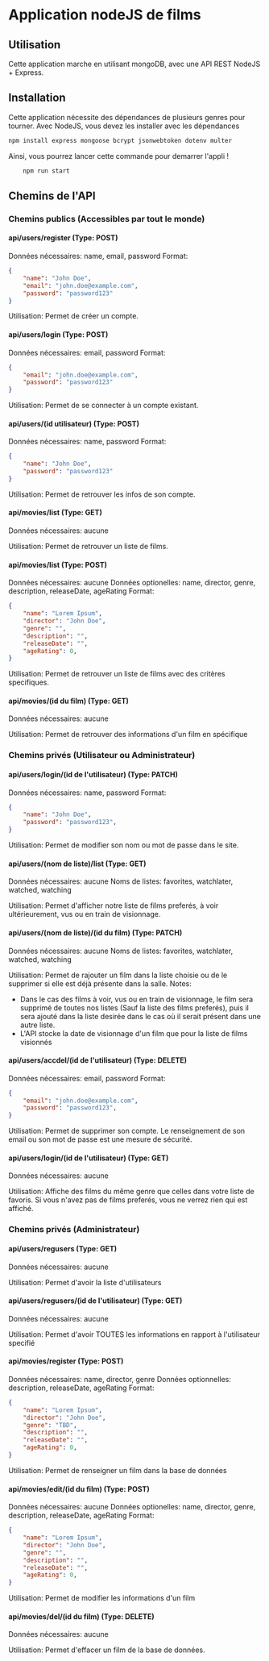 # Application nodeJS de films

## Utilisation

Cette application marche en utilisant mongoDB, avec une API REST NodeJS + Express.

## Installation

Cette application nécessite des dépendances de plusieurs genres pour tourner. Avec NodeJS, vous devez les installer avec les dépendances
   ```bash
   npm install express mongoose bcrypt jsonwebtoken dotenv multer
   ```

Ainsi, vous pourrez lancer cette commande pour demarrer l'appli !
```bash
    npm run start
```

## Chemins de l'API

### Chemins publics (Accessibles par tout le monde)

#### api/users/register (Type: POST)

Données nécessaires: name, email, password
Format:
```json
{
    "name": "John Doe",
    "email": "john.doe@example.com",
    "password": "password123"
}
```
Utilisation: Permet de créer un compte.

#### api/users/login (Type: POST)

Données nécessaires: email, password
Format:
```json
{
    "email": "john.doe@example.com",
    "password": "password123"
}
```
Utilisation: Permet de se connecter à un compte existant.

#### api/users/(id utilisateur) (Type: POST)

Données nécessaires: name, password
Format:
```json
{
    "name": "John Doe",
    "password": "password123"
}
```
Utilisation: Permet de retrouver les infos de son compte.

#### api/movies/list (Type: GET)

Données nécessaires: aucune

Utilisation: Permet de retrouver un liste de films.

#### api/movies/list (Type: POST)

Données nécessaires: aucune
Données optionelles: name, director, genre, description, releaseDate, ageRating
Format:
```json
{
    "name": "Lorem Ipsum",
    "director": "John Doe",
    "genre": "",
    "description": "",
    "releaseDate": "",
    "ageRating": 0,
}
```
Utilisation: Permet de retrouver un liste de films avec des critères specifiques.

#### api/movies/(id du film) (Type: GET)

Données nécessaires: aucune

Utilisation: Permet de retrouver des informations d'un film en spécifique

### Chemins privés (Utilisateur ou Administrateur)

#### api/users/login/(id de l'utilisateur) (Type: PATCH)

Données nécessaires: name, password
Format:
```json
{
    "name": "John Doe",
    "password": "password123",
}
```
Utilisation: Permet de modifier son nom ou mot de passe dans le site.

#### api/users/(nom de liste)/list (Type: GET)

Données nécessaires: aucune
Noms de listes: favorites, watchlater, watched, watching

Utilisation: Permet d'afficher notre liste de films preferés, à voir ultérieurement, vus ou en train de visionnage.

#### api/users/(nom de liste)/(id du film) (Type: PATCH)

Données nécessaires: aucune
Noms de listes: favorites, watchlater, watched, watching

Utilisation: Permet de rajouter un film dans la liste choisie ou de le supprimer si elle est déjà présente dans la salle.
Notes:
- Dans le cas des films à voir, vus ou en train de visionnage, le film sera supprimé de toutes nos listes (Sauf la liste des films preferés), puis il sera ajouté dans la liste desirée dans le cas où il serait présent dans une autre liste.
- L'API stocke la date de visionnage d'un film que pour la liste de films visionnés

#### api/users/accdel/(id de l'utilisateur) (Type: DELETE)

Données nécessaires: email, password
Format:
```json
{
    "email": "john.doe@example.com",
    "password": "password123",
}
```
Utilisation: Permet de supprimer son compte. Le renseignement de son email ou son mot de passe est une mesure de sécurité.

#### api/users/login/(id de l'utilisateur) (Type: GET)

Données nécessaires: aucune

Utilisation: Affiche des films du même genre que celles dans votre liste de favoris. Si vous n'avez pas de films preferés, vous ne verrez rien qui est affiché.

### Chemins privés (Administrateur)

#### api/users/regusers (Type: GET)

Données nécessaires: aucune

Utilisation: Permet d'avoir la liste d'utilisateurs

#### api/users/regusers/(id de l'utilisateur) (Type: GET)

Données nécessaires: aucune

Utilisation: Permet d'avoir TOUTES les informations en rapport à l'utilisateur specifié

#### api/movies/register (Type: POST)

Données nécessaires: name, director, genre
Données optionnelles: description, releaseDate, ageRating
Format:
```json
{
    "name": "Lorem Ipsum",
    "director": "John Doe",
    "genre": "TBD",
    "description": "",
    "releaseDate": "",
    "ageRating": 0,
}
```
Utilisation: Permet de renseigner un film dans la base de données

#### api/movies/edit/(id du film) (Type: POST)

Données nécessaires: aucune
Données optionelles: name, director, genre, description, releaseDate, ageRating
Format:
```json
{
    "name": "Lorem Ipsum",
    "director": "John Doe",
    "genre": "",
    "description": "",
    "releaseDate": "",
    "ageRating": 0,
}
```
Utilisation: Permet de modifier les informations d'un film

#### api/movies/del/(id du film) (Type: DELETE)

Données nécessaires: aucune

Utilisation: Permet d'effacer un film de la base de données.